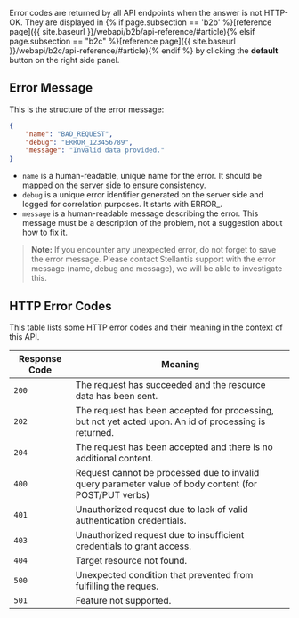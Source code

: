Error codes are returned by all API endpoints when the answer is not HTTP-OK. They are displayed in {% if page.subsection == 'b2b' %}[reference page]({{ site.baseurl }}/webapi/b2b/api-reference/#article){% elsif page.subsection == "b2c" %}[reference page]({{ site.baseurl }}/webapi/b2c/api-reference/#article){% endif %} by clicking the **default** button on the right side panel.

## Error Message

This is the structure of the error message:

```json
{
    "name": "BAD_REQUEST",
    "debug": "ERROR_123456789",
    "message": "Invalid data provided."
}
```

- `name` is a human-readable, unique name for the error. It should be mapped on the server side to ensure consistency.
- `debug` is a unique error identifier generated on the server side and logged for correlation purposes. It starts with ERROR_.
- `message` is a human-readable message describing the error. This message must be a description of the problem, not a suggestion about how to fix it.

> **Note:** If you encounter any unexpected error, do not forget to save the error message. Please contact Stellantis support with the error message (name, debug and message), we will be able to investigate this.

## HTTP Error Codes

This table lists some HTTP error codes and their meaning in the context of this API.

| Response Code | Meaning                                                                                                 |
|---------------|---------------------------------------------------------------------------------------------------------|
| `200`         | The request has succeeded and the resource data has been sent.                                          |
| `202`         | The request has been accepted for processing, but not yet acted upon. An id of processing is returned.	 |
| `204`         | 	The request has been accepted and there is no additional content.	                                     |
| `400`         | Request cannot be processed due to invalid query parameter value of body content (for POST/PUT verbs)	  |
| `401`         | Unauthorized request due to lack of valid authentication credentials.	                                  |
| `403`         | Unauthorized request due to insufficient credentials to grant access.	                                  |
| `404`         | Target resource not found.	                                                                             |
| `500`         | Unexpected condition that prevented from fulfilling the reques.	                                        |
| `501`         | Feature not supported.                                                                                  |


<!--## Rate Limit

According to your subscription to Stellantis API, they are limited amounts of API calls you can send during a period of time:
- The **day** limit is a sliding window of 24 hours.
- The **burst** limit is a maximum of instantaneous requests during an interval of 1 second.

## Prevent Limiting

The rate limit of your subscription should be sized to your need in terms of requests (burst & daily). 

However, it is possible to track your number of remaining call(s) looking at the header of the HTTP response.

```http
HTTP/1.1 200 OK
X-RateLimit-Limit-1: 100000
X-RateLimit-Remaining-1: 90502
X-RateLimit-Limit-2: 100
X-RateLimit-Remaining-2: 47
```

Field Name | Description
--- | ----
**X-RateLimit-Limit-1** | Number of calls allowed during the day limit.
**X-RateLimit-Limit-2** | Number of calls allowed during the burst limit.
**X-RateLimit-Remaining-1**  | Number of calls remaining before reaching the day limit. Equals to 0 when the limit is reached.
**X-RateLimit-Remaining-2**  | Number of calls remaining before reaching the burst limit. Equals to 0 when the limit is reached.

## Reaching The Limit

When you reach the limit, you will not be able to receive normal information from the API, you will only receive *HTTP 429* responses with the following HTTP headers:

```http
HTTP/1.1 429 TOO MANY REQUESTS
X-RateLimit-Limit-1: 100000
X-RateLimit-Remaining-1: 90502
X-RateLimit-Limit-2: 100
X-RateLimit-Remaining-2: 47
X-RateLimit-Reset: 1045
Retry-After: 1045
```


Field Name | Description
--- | ----
**X-RateLimit-Limit-1** | Number of calls allowed during the day limit.
**X-RateLimit-Limit-2** | Number of calls allowed during the burst limit.
**X-RateLimit-Remaining-1**  | Number of calls remaining before reaching the day limit. Equals to 0 when the limit is reached.
**X-RateLimit-Remaining-2**  | Number of calls remaining before reaching the burst limit. Equals to 0 when the limit is reached.
**X-RateLimit-Reset** & **Retry-After**  | Number of second(s) remaining before *X-RateLimit-Remaining* will not be equals to 0 anymore. These fields are displayed only if *X-RateLimit-Remaining* is equals to 0.

Using these headers, you can wait during the *Reset time* before sending another request to the API.

If the rate limit of your subscription does not fit your needs, you should contact Stellantis in order to increase the ratios.
-->